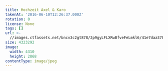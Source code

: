 ```yaml
---
title: Hochzeit Axel & Karo
takenAt: '2016-06-10T12:26:37.000Z'
rotation: 0
license: None
tags: []
url: >-
  //images.ctfassets.net/bncv3c2gt878/2p9gyLFLXRwBfveFeLmkl6/41e7daa378b9615954dd14d64aa006a2/hochzeit-axel--karo_28099965391_o
size: 4323292
image:
  width: 4310
  height: 2868
contentType: image/jpeg
---
```


